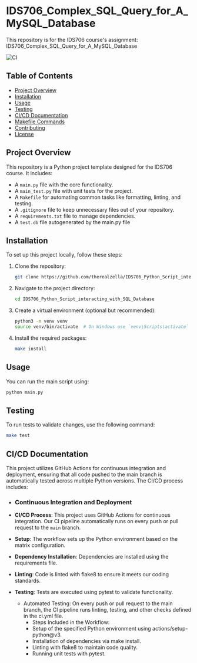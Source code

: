 # IDS706_Complex_SQL_Query_for_A_MySQL_Database

This repository is for the IDS706 course's assignment: IDS706_Complex_SQL_Query_for_A_MySQL_Database

![CI](https://github.com/therealzella/IDS706-python-github-template/actions/workflows/ci.yml/badge.svg)

## Table of Contents
- [Project Overview](#project-overview)
- [Installation](#installation)
- [Usage](#usage)
- [Testing](#testing)
- [CI/CD Documentation](#cicd-documentation)
- [Makefile Commands](#makefile-commands)
- [Contributing](#contributing)
- [License](#license)

## Project Overview
This repository is a Python project template designed for the IDS706 course. It includes:
- A `main.py` file with the core functionality.
- A `main_test.py` file with unit tests for the project.
- A `Makefile` for automating common tasks like formatting, linting, and testing.
- A `.gitignore` file to keep unnecessary files out of your repository.
- A `requirements.txt` file to manage dependencies.
- A `test.db` file autogenerated by the main.py file

## Installation
To set up this project locally, follow these steps:

1. Clone the repository:
    ```sh
    git clone https://github.com/therealzella/IDS706_Python_Script_interacting_with_SQL_Database.git
    ```

2. Navigate to the project directory:
    ```sh
    cd IDS706_Python_Script_interacting_with_SQL_Database
    ```

3. Create a virtual environment (optional but recommended):
    ```sh
    python3 -m venv venv
    source venv/bin/activate  # On Windows use `venv\Scripts\activate`
    ```

4. Install the required packages:
    ```sh
    make install
    ```

## Usage
You can run the main script using:
```sh
python main.py
```

## Testing
To run tests to validate changes, use the following command:
```sh
make test
```

## CI/CD Documentation
This project utilizes GitHub Actions for continuous integration and deployment, ensuring that all code pushed to the main branch is automatically tested across multiple Python versions. The CI/CD process includes:

  - ### Continuous Integration and Deployment
  - **CI/CD Process**: This project uses GitHub Actions for continuous integration. Our CI pipeline automatically runs on every push or pull request to the `main` branch.
  - **Setup**: The workflow sets up the Python environment based on the matrix configuration.
  - **Dependency Installation**: Dependencies are installed using the requirements file.
  - **Linting**: Code is linted with flake8 to ensure it meets our coding standards.
  - **Testing**: Tests are executed using pytest to validate functionality.

    - Automated Testing: On every push or pull request to the main branch, the CI pipeline runs linting, testing,         and other checks defined in the ci.yml file.
        - Steps Included in the Workflow:
        - Setup of the specified Python environment using actions/setup-python@v3.
        - Installation of dependencies via make install.
        - Linting with flake8 to maintain code quality.
        - Running unit tests with pytest.
